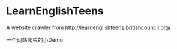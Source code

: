 # LearnEnglishTeens
A website crawler from http://learnenglishteens.britishcouncil.org/

一个网站爬虫的小Demo
